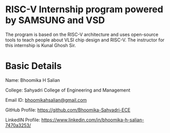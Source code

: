 # RISC-V Internship program powered by SAMSUNG and VSD
The program is based on the RISC-V architecture and uses open-source tools to teach people about VLSI chip design and RISC-V. The instructor for this internship is Kunal Ghosh Sir.
# Basic Details
Name: Bhoomika H Salian

College: Sahyadri College of Engineering and Management

Email ID: bhoomikahsalian@gmail.com

GitHub Profile: https://github.com/Bhoomika-Sahyadri-ECE

LinkedIN Profile: https://www.linkedin.com/in/bhoomika-h-salian-7470a3253/
